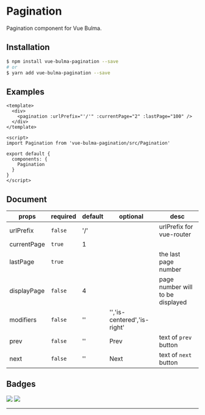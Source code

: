 # Pagination

Pagination component for Vue Bulma.

## Installation

```sh
$ npm install vue-bulma-pagination --save
# or
$ yarn add vue-bulma-pagination --save
```

## Examples

```vue
<template>
  <div>
    <pagination :urlPrefix="'/'" :currentPage="2" :lastPage="100" /> 
  </div>
</template>

<script>
import Pagination from 'vue-bulma-pagination/src/Pagination'

export default {
  components: {
    Pagination
  }
}
</script>
```
## Document

| props       | required | default | optional                    | desc                             |
| ----------- | -------- | ------- | --------------------------- | -------------------------------- |
| urlPrefix   | `false`  | '/'     |                             | urlPrefix for vue-router         |
| currentPage | `true`   | 1       |                             |                                  |
| lastPage    | `true`   |         |                             | the last page number             |
| displayPage | `false`  | 4       |                             | page number will to be displayed |
| modifiers   | `false`  | ''      | '','is-centered','is-right' |                                  |
| prev        | `false`  | ''      | Prev                        | text of `prev` button            |
| next        | `false`  | ''      | Next                        | text of `next` button            |


## Badges

![](https://img.shields.io/badge/license-MIT-blue.svg)
![](https://img.shields.io/badge/status-dev-yellow.svg)

---
